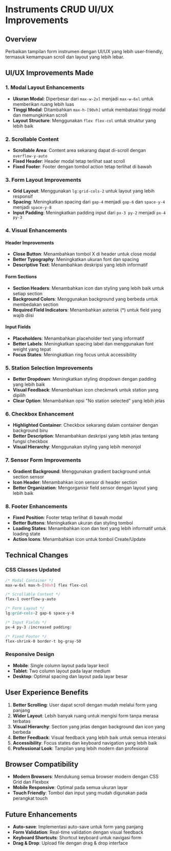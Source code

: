 # Instruments CRUD UI/UX Improvements

## Overview
Perbaikan tampilan form instrumen dengan UI/UX yang lebih user-friendly, termasuk kemampuan scroll dan layout yang lebih lebar.

## UI/UX Improvements Made

### 1. Modal Layout Enhancements
- **Ukuran Modal**: Diperbesar dari `max-w-2xl` menjadi `max-w-6xl` untuk memberikan ruang lebih luas
- **Tinggi Modal**: Ditambahkan `max-h-[90vh]` untuk membatasi tinggi modal dan memungkinkan scroll
- **Layout Structure**: Menggunakan `flex flex-col` untuk struktur yang lebih baik

### 2. Scrollable Content
- **Scrollable Area**: Content area sekarang dapat di-scroll dengan `overflow-y-auto`
- **Fixed Header**: Header modal tetap terlihat saat scroll
- **Fixed Footer**: Footer dengan tombol action tetap terlihat di bawah

### 3. Form Layout Improvements
- **Grid Layout**: Menggunakan `lg:grid-cols-2` untuk layout yang lebih responsif
- **Spacing**: Meningkatkan spacing dari `gap-4` menjadi `gap-6` dan `space-y-4` menjadi `space-y-8`
- **Input Padding**: Meningkatkan padding input dari `px-3 py-2` menjadi `px-4 py-3`

### 4. Visual Enhancements

#### Header Improvements
- **Close Button**: Menambahkan tombol X di header untuk close modal
- **Better Typography**: Meningkatkan ukuran font dan spacing
- **Descriptive Text**: Menambahkan deskripsi yang lebih informatif

#### Form Sections
- **Section Headers**: Menambahkan icon dan styling yang lebih baik untuk setiap section
- **Background Colors**: Menggunakan background yang berbeda untuk membedakan section
- **Required Field Indicators**: Menambahkan asterisk (*) untuk field yang wajib diisi

#### Input Fields
- **Placeholders**: Menambahkan placeholder text yang informatif
- **Better Labels**: Meningkatkan spacing label dan menggunakan font weight yang tepat
- **Focus States**: Meningkatkan ring focus untuk accessibility

### 5. Station Selection Improvements
- **Better Dropdown**: Meningkatkan styling dropdown dengan padding yang lebih baik
- **Visual Feedback**: Menambahkan icon checkmark untuk station yang dipilih
- **Clear Option**: Menambahkan opsi "No station selected" yang lebih jelas

### 6. Checkbox Enhancement
- **Highlighted Container**: Checkbox sekarang dalam container dengan background biru
- **Better Description**: Menambahkan deskripsi yang lebih jelas tentang fungsi checkbox
- **Visual Hierarchy**: Menggunakan styling yang lebih menonjol

### 7. Sensor Form Improvements
- **Gradient Background**: Menggunakan gradient background untuk section sensor
- **Icon Header**: Menambahkan icon sensor di header section
- **Better Organization**: Mengorganisir field sensor dengan layout yang lebih baik

### 8. Footer Enhancements
- **Fixed Position**: Footer tetap terlihat di bawah modal
- **Better Buttons**: Meningkatkan ukuran dan styling tombol
- **Loading States**: Menambahkan icon dan text yang lebih informatif untuk loading state
- **Action Icons**: Menambahkan icon untuk tombol Create/Update

## Technical Changes

### CSS Classes Updated
```css
/* Modal Container */
max-w-6xl max-h-[90vh] flex flex-col

/* Scrollable Content */
flex-1 overflow-y-auto

/* Form Layout */
lg:grid-cols-2 gap-6 space-y-8

/* Input Fields */
px-4 py-3 (increased padding)

/* Fixed Footer */
flex-shrink-0 border-t bg-gray-50
```

### Responsive Design
- **Mobile**: Single column layout pada layar kecil
- **Tablet**: Two column layout pada layar medium
- **Desktop**: Optimal spacing dan layout pada layar besar

## User Experience Benefits

1. **Better Scrolling**: User dapat scroll dengan mudah melalui form yang panjang
2. **Wider Layout**: Lebih banyak ruang untuk mengisi form tanpa merasa terbatas
3. **Visual Hierarchy**: Section yang jelas dengan background dan icon yang berbeda
4. **Better Feedback**: Visual feedback yang lebih baik untuk semua interaksi
5. **Accessibility**: Focus states dan keyboard navigation yang lebih baik
6. **Professional Look**: Tampilan yang lebih modern dan profesional

## Browser Compatibility
- **Modern Browsers**: Mendukung semua browser modern dengan CSS Grid dan Flexbox
- **Mobile Responsive**: Optimal pada semua ukuran layar
- **Touch Friendly**: Tombol dan input yang mudah digunakan pada perangkat touch

## Future Enhancements
- **Auto-save**: Implementasi auto-save untuk form yang panjang
- **Form Validation**: Real-time validation dengan visual feedback
- **Keyboard Shortcuts**: Shortcut keyboard untuk navigasi form
- **Drag & Drop**: Upload file dengan drag & drop interface



